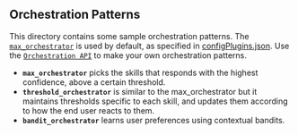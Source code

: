## Orchestration Patterns

This directory contains some sample orchestration patterns. The [`max_orchestrator`](./max_orchestrator/) is used by default, 
as specified in [configPlugins.json](../../../../configPlugins.json). Use the [`Orchestration API`](../../) to make your own orchestration patterns. 

+ **`max_orchestrator`** picks the skills that responds with the highest confidence, above a certain threshold. 
+ **`threshold_orchestrator`** is similar to the max_orchestrator but it maintains thresholds specific to each skill, and updates them according to how the end user reacts to them.
+ **`bandit_orchestrator`** learns user preferences using contextual bandits.
